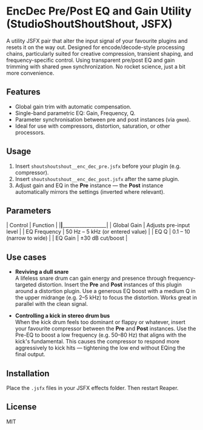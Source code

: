 # EncDec Pre/Post EQ and Gain Utility (StudioShoutShoutShout, JSFX)

A utility JSFX pair that alter the input signal of your favourite plugins and resets it on the way out. Designed for encode/decode-style processing chains, particularly suited for creative compression, transient shaping, and frequency-specific control. Using transparent pre/post EQ and gain trimming with shared `gmem` synchronization. No rocket science, just a bit more convenience. 

## Features

- Global gain trim with automatic compensation.
- Single-band parametric EQ: Gain, Frequency, Q.
- Parameter synchronisation between pre and post instances (via `gmem`).
- Ideal for use with compressors, distortion, saturation, or other processors.

## Usage

1. Insert `shoutshoutshout__enc_dec_pre.jsfx` before your plugin (e.g. compressor).
2. Insert `shoutshoutshout__enc_dec_post.jsfx` after the same plugin.
3. Adjust gain and EQ in the **Pre** instance — the **Post** instance automatically mirrors the settings (inverted where relevant).

## Parameters

| Control        | Function                         |
|________________|__________________________________|
| Global Gain    | Adjusts pre-input level          |
| EQ Frequency   | 50 Hz – 5 kHz (or entered value) |
| EQ Q           | 0.1 – 10 (narrow to wide)        |
| EQ Gain        | ±30 dB cut/boost                 |

## Use cases

- **Reviving a dull snare**  
  A lifeless snare drum can gain energy and presence through frequency-targeted distortion. Insert the **Pre** and **Post** instances of this plugin around a distortion plugin. Use a generous EQ boost with a medium Q in the upper midrange (e.g. 2–5 kHz) to focus the distortion. Works great in parallel with the clean signal.

- **Controlling a kick in stereo drum bus**  
  When the kick drum feels too dominant or flappy or whatever, insert your favourite compressor between the **Pre** and **Post** instances. Use the Pre-EQ to boost a low frequency (e.g. 50–80 Hz) that aligns with the kick's fundamental. This causes the compressor to respond more aggressively to kick hits — tightening the low end without EQing the final output.

## Installation

Place the `.jsfx` files in your JSFX effects folder. Then restart Reaper.

## License

MIT
